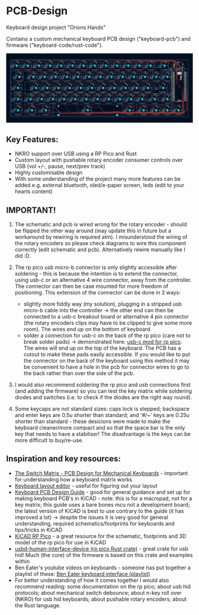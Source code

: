 # PCB-Design
Keyboard design project "Orions Hands"

Contains a custom mechanical keyboard PCB design ("keyboard-pcb") and firmware ("keyboard-code/rust-code").

![Alt text](PCB_OrionsHands.jpg?raw=true "Keyboard PCB")

## Key Features:
* NKRO support over USB using a RP Pico and Rust
* Custom layout with pushable rotary encoder consumer controls over USB (vol +/-, pause, next/prev track)
* Highly customisable design 
* With some understanding of the project many more features can be added e.g. external bluetooth, oled/e-paper screen, leds (edit to your hearts content)

## IMPORTANT!
1) The schematic and pcb is wired wrong for the rotary encoder - should be flipped the other way around (may update this in future but a workaround by rewiring is required atm). I misunderstood the wiring of the rotary encoders so please check diagrams to wire this component correctly (edit schematic and pcb). Alternatively rewire manually like I did :D.

2) The rp pico usb micro-b connector is only slightly accessible after soldering - this is because the intention is to extend the connector, using usb-c or an alternative 4 wire connector, away from the controller. The connector can then be case mounted for more freedom of positioning. This extension of the connector can be done in 2 ways:
    * slightly more fiddly way (my solution), plugging in a stripped usb micro-b cable into the controller -> the other end can then be connected to a usb-c breakout board or alternative 4 pin connector (the rotary encoders clips may have to be clipped to give some more room). The wires end up on the bottom of keyboard.
    * solder a connection for usb-c on the back of the rp pico (care not to break solder pads) -> demonstrated here: [usb-c mod for rp pico](https://www.reddit.com/r/raspberry_pi/comments/m8p2ed/usb_type_c_mod_for_pico/). The wires will end up on the top of the keyboard. The PCB has a cutout to make these pads easily accessible. If you would like to put the connector on the back of the keyboard using this method it may be convenient to have a hole in the pcb for connector wires to go to the back rather than over the side of the pcb.

3) I would also recommend soldering the rp pico and usb connections first (and adding the firmware) so you can test the key matrix while soldering diodes and switches (i.e. to check if the diodes are the right way round).

4) Some keycaps are not standard sizes: caps lock is stepped; backspace and enter keys are 0.5u shorter than standard; and '#/~' keys are 0.25u shorter than standard - these desicions were made to make the keyboard cleaner/more compact and so that the space bar is the only key that needs to have a stabiliser! The disadvantage is the keys can be more difficult to buy/re-use. 

## Inspiration and key resources:
* [The Switch Matrix - PCB Design for Mechanical Keyboards](https://www.youtube.com/watch?v=vLGklanzQIc) - important for understanding how a keyboard matrix works
* [Keyboard layout editor](http://www.keyboard-layout-editor.com/) - useful for figuring out your layout
* [Keyboard PCB Design Guide](https://wiki.ai03.com/books/pcb-design/page/pcb-guide-part-1---preparations) - good for general guidance and set up for making keyboard PCB's in KiCAD - note: this is for a macropad, not for a key matrix; this guide uses a bare bones mcu not a development board; the latest version of KiCAD is best to use contrary to the guide (it has improved a lot) -> despite the issues it is very good for general understanding, required schematics/footprints for keyboards and tips/tricks in KiCAD 
* [KiCAD RP Pico](https://github.com/ncarandini/KiCad-RP-Pico) - a great resource for the schematic, footprints and 3D model of the rp pico for use in KiCAD
* [usbd-human-interface-device (rp pico Rust crate)](https://github.com/dlkj/usbd-human-interface-device) - great crate for usb hid! Much (the core) of the firmware is based on this crate and examples within
* Ben Eater's youtube videos on keyboards - someone has put together a playlist of these: [Ben Eater keyboard interface (playlist)](https://youtube.com/playlist?list=PLInUV34wyeCZ7whCxtxIWtcLeoI49szQo)
* For better understanding of how it comes together I would also recommend reading: some documentation on the rp pico; about usb hid protocols; about mechanical switch debounce; about n-key roll over (NKRO) for usb hid keyboards; about pushable rotary encoders; about the Rust language. 
